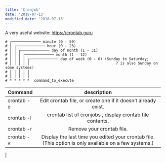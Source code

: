 ```yaml
---
title: 'Cronjob'
date: '2018-07-13'
modified_date: '2018-07-13'
---
```


A very useful website: https://crontab.guru
 <!--more-->
```
# ┌───────────── minute (0 - 59)
# │ ┌───────────── hour (0 - 23)
# │ │ ┌───────────── day of month (1 - 31)
# │ │ │ ┌───────────── month (1 - 12)
# │ │ │ │ ┌───────────── day of week (0 - 6) (Sunday to Saturday;
# │ │ │ │ │                                       7 is also Sunday on some systems)
# │ │ │ │ │
# │ │ │ │ │
# * * * * *  command_to_execute
```

| Command         | description     |
| ------------- |:-------------:|
| crontab -e      | Edit crontab file, or create one if it doesn’t already exist. |
| crontab -l       | crontab list of cronjobs , display crontab file contents.     |
| crontab -r  | Remove your crontab file.    |
| crontab -v    | Display the last time you edited your crontab file. (This option is only available on a few systems.)
 |






